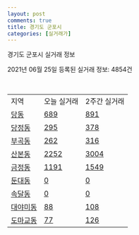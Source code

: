 ```yaml
---
layout: post
comments: true
title: 경기도 군포시
categories: [실거래가]
---
```


경기도 군포시 실거래 정보

2021년 06월 25일 등록된 실거래 정보: 4854건

<script type="text/javascript">
  google.charts.load('current', {'packages':['corechart']});
  google.charts.setOnLoadCallback(drawChart);

  function drawChart() {
    var data = google.visualization.arrayToDataTable([['거래일', '매매', '전월세', '전매'], ['2020-02', 1876, 694, 7], ['2020-03', 655, 689, 2], ['2020-04', 350, 544, 3], ['2021-02', 0, 11, 0], ['2021-03', 4, 90, 0], ['2021-04', 250, 228, 2], ['2021-05', 339, 356, 0], ['2021-06', 90, 182, 0]]);

    var options = {
      title: '최근 유형별 거래량 추이',
      legend: { position: 'bottom' }
    };

    var chart = new google.visualization.LineChart(document.getElementById('columnchart_material'));
    chart.draw(data, (options));
  }
</script>

<div id="columnchart_material" style="width: 450px; margin-left: -35px"></div>
<br>
<table class="sortable">
  <tr>
    <td>지역</td>
    <td>오늘 실거래</td>
    <td>2주간 실거래</td>
  </tr>

  
  <tr class="item">
    <td><a href="4141010100.html">당동</a></td>
    <td><a href="4141010100.html">689</a></td>
    <td><a href="4141010100.html">891</a></td>
  </tr>
    

  <tr class="item">
    <td><a href="4141010200.html">당정동</a></td>
    <td><a href="4141010200.html">295</a></td>
    <td><a href="4141010200.html">378</a></td>
  </tr>
    

  <tr class="item">
    <td><a href="4141010300.html">부곡동</a></td>
    <td><a href="4141010300.html">262</a></td>
    <td><a href="4141010300.html">316</a></td>
  </tr>
    

  <tr class="item">
    <td><a href="4141010400.html">산본동</a></td>
    <td><a href="4141010400.html">2252</a></td>
    <td><a href="4141010400.html">3004</a></td>
  </tr>
    

  <tr class="item">
    <td><a href="4141010500.html">금정동</a></td>
    <td><a href="4141010500.html">1191</a></td>
    <td><a href="4141010500.html">1549</a></td>
  </tr>
    

  <tr class="item">
    <td><a href="4141010600.html">둔대동</a></td>
    <td><a href="4141010600.html">0</a></td>
    <td><a href="4141010600.html">0</a></td>
  </tr>
    

  <tr class="item">
    <td><a href="4141010700.html">속달동</a></td>
    <td><a href="4141010700.html">0</a></td>
    <td><a href="4141010700.html">0</a></td>
  </tr>
    

  <tr class="item">
    <td><a href="4141010800.html">대야미동</a></td>
    <td><a href="4141010800.html">88</a></td>
    <td><a href="4141010800.html">108</a></td>
  </tr>
    

  <tr class="item">
    <td><a href="4141010900.html">도마교동</a></td>
    <td><a href="4141010900.html">77</a></td>
    <td><a href="4141010900.html">126</a></td>
  </tr>
    


</table>


    
